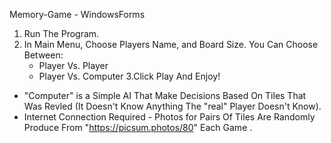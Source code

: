 Memory-Game - WindowsForms

1. Run The Program.
2. In Main Menu, Choose Players Name, and Board Size. You Can Choose Between:
      * Player Vs. Player 
      * Player Vs. Computer 
3.Click Play And Enjoy!

* "Computer" is a Simple AI That Make Decisions Based On Tiles That Was Revled (It Doesn't Know Anything The "real" Player Doesn't Know).
* Internet Connection Required - Photos for Pairs Of Tiles Are Randomly Produce From "https://picsum.photos/80" Each Game .
